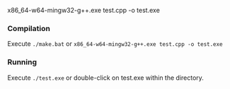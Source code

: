x86_64-w64-mingw32-g++.exe test.cpp -o test.exe

### Compilation
Execute
`./make.bat`
or
`x86_64-w64-mingw32-g++.exe test.cpp -o test.exe`

### Running
Execute
`./test.exe`
or double-click on test.exe within the directory.